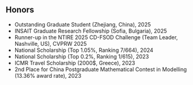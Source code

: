 <!-- ## Honors -->
<h2 id="honors">
  Honors
</h2>

<ul style="margin:0 0 5px;">
  <li>Outstanding Graduate Student (Zhejiang, China), 2025</li>
  <li>INSAIT Graduate Research Fellowship (Sofia, Bulgaria), 2025</li>
  <li>Runner-up in the NTIRE 2025 CD-FSOD Challenge (Team Leader, Nashville, US), CVPRW 2025</li>
  <li>National Scholarship (Top 1.05%, Ranking 7/664), 2024</li>
  <li>National Scholarship (Top 0.2%, Ranking 1/615), 2023</li>
  <li>ICMR Travel Scholarship (2000$, Greece), 2023</li>
  <li>2nd Place for China Postgraduate Mathematical Contest in Modelling (13.36% award rate), 2023</li>
</ul>